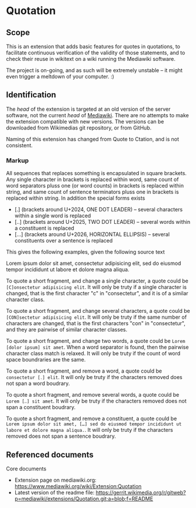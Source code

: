 # Quotation

## Scope

This is an extension that adds basic features for quotes in quotations, to facilitate continuous verification of the validity of those statements, and to check their reuse in wikitext on a wiki running the Mediawiki software.

The project is on-going, and as such will be extremely unstable &ndash; it might even trigger a meltdown of your computer. :)

## Identification

The _head_ of the extension is targeted at an old version of the server software, not the current _head_ of [Mediawiki](https://www.mediawiki.org/wiki/Download). There are no attempts to make the extension compatible with new versions. The versions can be downloaded from Wikimedias git repository, or from GitHub.

Naming of this extension has changed from Quote to Ctation, and is not consistent.

### Markup

All sequences that replaces something is encapsulated in square brackets. Any single character in brackets is replaced within word, same count of word separators pluss one (or word counts) in brackets is replaced within string, and same count of sentence terminators pluss one in brackets is replaced within string. In addition the special forms exists

- [․] (brackets around U+2024, ONE DOT LEADER) – several characters within a single word is replaced
- [‥] (brackets around U+2025, TWO DOT LEADER) – several words within a constituent is replaced
- […] (brackets around U+2026, HORIZONTAL ELLIPSIS) – several constituents over a sentence is replaced

This gives the following examples, given the following source text

  Lorem ipsum dolor sit amet, consectetur adipisicing elit, sed do eiusmod tempor incididunt ut labore et dolore magna aliqua.

To quote a short fragment, and change a single character, a quote could be `[C]onsectetur adipisicing elit`. It will only be truty if a single character is changed, that is the first character "c" in "consectetur", and it is of a similar character class.

To quote a short fragment, and change several characters, a quote could be `[CON]sectetur adipisicing elit`. It will only be truty if the same number of characters are changed, that is the first characters "con" in "consectetur", and they are pairwise of similar character classes.

To quote a short fragment, and change two words, a quote could be `Lorem [dolor ipsum] sit amet`. When a word separator is found, then the pairwise character class match is relaxed. It will only be truty if the count of word space boundraries are the same.

To quote a short fragment, and remove a word, a quote could be `consectetur [․] elit`. It will only be truty if the characters removed does not span a word boudrary.

To quote a short fragment, and remove several words, a quote could be `Lorem [‥] sit amet`. It will only be truty if the characters removed does not span a constituent boudrary.

To quote a short fragment, and remove a constituent, a quote could be `Lorem ipsum dolor sit amet, […] sed do eiusmod tempor incididunt ut labore et dolore magna aliqua.`. It will only be truty if the characters removed does not span a sentence boudrary.

## Referenced documents

Core documents

* Extension page on mediawiki.org: https://www.mediawiki.org/wiki/Extension:Quotation
* Latest version of the readme file: https://gerrit.wikimedia.org/r/gitweb?p=mediawiki/extensions/Quotation.git;a=blob;f=README


